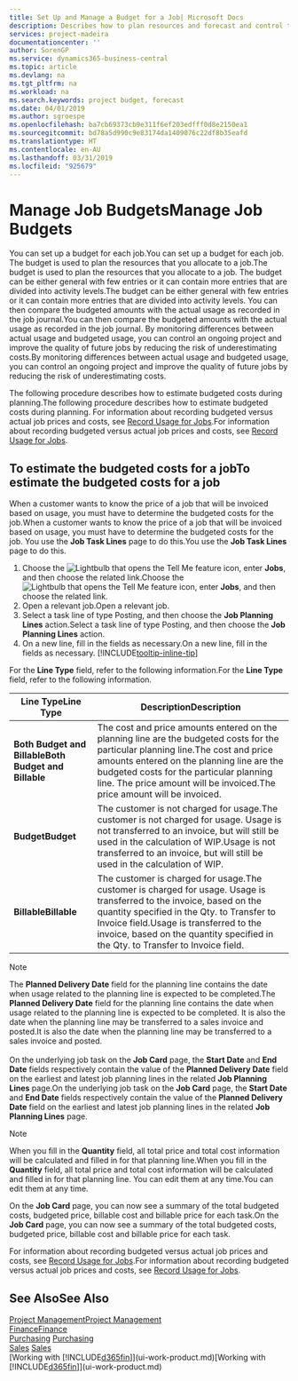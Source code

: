 ```yaml
---
title: Set Up and Manage a Budget for a Job| Microsoft Docs
description: Describes how to plan resources and forecast and control the costs of a project by setting up a budget for each job.
services: project-madeira
documentationcenter: ''
author: SorenGP
ms.service: dynamics365-business-central
ms.topic: article
ms.devlang: na
ms.tgt_pltfrm: na
ms.workload: na
ms.search.keywords: project budget, forecast
ms.date: 04/01/2019
ms.author: sgroespe
ms.openlocfilehash: ba7cb69373cb9e311f6ef203edfff0d8e2150ea1
ms.sourcegitcommit: bd78a5d990c9e83174da1409076c22df8b35eafd
ms.translationtype: HT
ms.contentlocale: en-AU
ms.lasthandoff: 03/31/2019
ms.locfileid: "925679"
---
```

# <a name="manage-job-budgets"></a><span data-ttu-id="78d66-103">Manage Job Budgets</span><span class="sxs-lookup"><span data-stu-id="78d66-103">Manage Job Budgets</span></span>
<span data-ttu-id="78d66-104">You can set up a budget for each job.</span><span class="sxs-lookup"><span data-stu-id="78d66-104">You can set up a budget for each job.</span></span> <span data-ttu-id="78d66-105">The budget is used to plan the resources that you allocate to a job.</span><span class="sxs-lookup"><span data-stu-id="78d66-105">The budget is used to plan the resources that you allocate to a job.</span></span> <span data-ttu-id="78d66-106">The budget can be either general with few entries or it can contain more entries that are divided into activity levels.</span><span class="sxs-lookup"><span data-stu-id="78d66-106">The budget can be either general with few entries or it can contain more entries that are divided into activity levels.</span></span> <span data-ttu-id="78d66-107">You can then compare the budgeted amounts with the actual usage as recorded in the job journal.</span><span class="sxs-lookup"><span data-stu-id="78d66-107">You can then compare the budgeted amounts with the actual usage as recorded in the job journal.</span></span> <span data-ttu-id="78d66-108">By monitoring differences between actual usage and budgeted usage, you can control an ongoing project and improve the quality of future jobs by reducing the risk of underestimating costs.</span><span class="sxs-lookup"><span data-stu-id="78d66-108">By monitoring differences between actual usage and budgeted usage, you can control an ongoing project and improve the quality of future jobs by reducing the risk of underestimating costs.</span></span>

<span data-ttu-id="78d66-109">The following procedure describes how to estimate budgeted costs during planning.</span><span class="sxs-lookup"><span data-stu-id="78d66-109">The following procedure describes how to estimate budgeted costs during planning.</span></span> <span data-ttu-id="78d66-110">For information about recording budgeted versus actual job prices and costs, see [Record Usage for Jobs](projects-how-record-job-usage.md).</span><span class="sxs-lookup"><span data-stu-id="78d66-110">For information about recording budgeted versus actual job prices and costs, see [Record Usage for Jobs](projects-how-record-job-usage.md).</span></span>  

## <a name="JobBudgetCosts"></a> <span data-ttu-id="78d66-111">To estimate the budgeted costs for a job</span><span class="sxs-lookup"><span data-stu-id="78d66-111">To estimate the budgeted costs for a job</span></span>
<span data-ttu-id="78d66-112">When a customer wants to know the price of a job that will be invoiced based on usage, you must have to determine the budgeted costs for the job.</span><span class="sxs-lookup"><span data-stu-id="78d66-112">When a customer wants to know the price of a job that will be invoiced based on usage, you must have to determine the budgeted costs for the job.</span></span> <span data-ttu-id="78d66-113">You use the **Job Task Lines** page to do this.</span><span class="sxs-lookup"><span data-stu-id="78d66-113">You use the **Job Task Lines** page to do this.</span></span>

1. <span data-ttu-id="78d66-114">Choose the ![Lightbulb that opens the Tell Me feature](media/ui-search/search_small.png "Tell me what you want to do") icon, enter **Jobs**, and then choose the related link.</span><span class="sxs-lookup"><span data-stu-id="78d66-114">Choose the ![Lightbulb that opens the Tell Me feature](media/ui-search/search_small.png "Tell me what you want to do") icon, enter **Jobs**, and then choose the related link.</span></span>  
2. <span data-ttu-id="78d66-115">Open a relevant job.</span><span class="sxs-lookup"><span data-stu-id="78d66-115">Open a relevant job.</span></span>
3. <span data-ttu-id="78d66-116">Select a task line of type Posting, and then choose the **Job Planning Lines** action.</span><span class="sxs-lookup"><span data-stu-id="78d66-116">Select a task line of type Posting, and then choose the **Job Planning Lines** action.</span></span>
4. <span data-ttu-id="78d66-117">On a new line, fill in the fields as necessary.</span><span class="sxs-lookup"><span data-stu-id="78d66-117">On a new line, fill in the fields as necessary.</span></span> [!INCLUDE[tooltip-inline-tip](includes/tooltip-inline-tip_md.md)]   

<span data-ttu-id="78d66-118">For the **Line Type** field, refer to the following information.</span><span class="sxs-lookup"><span data-stu-id="78d66-118">For the **Line Type** field, refer to the following information.</span></span>  

| <span data-ttu-id="78d66-119">Line Type</span><span class="sxs-lookup"><span data-stu-id="78d66-119">Line Type</span></span> | <span data-ttu-id="78d66-120">Description</span><span class="sxs-lookup"><span data-stu-id="78d66-120">Description</span></span> |
| --- | --- |
| <span data-ttu-id="78d66-121">**Both Budget and Billable**</span><span class="sxs-lookup"><span data-stu-id="78d66-121">**Both Budget and Billable**</span></span> |<span data-ttu-id="78d66-122">The cost and price amounts entered on the planning line are the budgeted costs for the particular planning line.</span><span class="sxs-lookup"><span data-stu-id="78d66-122">The cost and price amounts entered on the planning line are the budgeted costs for the particular planning line.</span></span> <span data-ttu-id="78d66-123">The price amount will be invoiced.</span><span class="sxs-lookup"><span data-stu-id="78d66-123">The price amount will be invoiced.</span></span> |
| <span data-ttu-id="78d66-124">**Budget**</span><span class="sxs-lookup"><span data-stu-id="78d66-124">**Budget**</span></span> |<span data-ttu-id="78d66-125">The customer is not charged for usage.</span><span class="sxs-lookup"><span data-stu-id="78d66-125">The customer is not charged for usage.</span></span> <span data-ttu-id="78d66-126">Usage is not transferred to an invoice, but will still be used in the calculation of WIP.</span><span class="sxs-lookup"><span data-stu-id="78d66-126">Usage is not transferred to an invoice, but will still be used in the calculation of WIP.</span></span> |
| <span data-ttu-id="78d66-127">**Billable**</span><span class="sxs-lookup"><span data-stu-id="78d66-127">**Billable**</span></span> |<span data-ttu-id="78d66-128">The customer is charged for usage.</span><span class="sxs-lookup"><span data-stu-id="78d66-128">The customer is charged for usage.</span></span> <span data-ttu-id="78d66-129">Usage is transferred to the invoice, based on the quantity specified in the Qty. to Transfer to Invoice field.</span><span class="sxs-lookup"><span data-stu-id="78d66-129">Usage is transferred to the invoice, based on the quantity specified in the Qty. to Transfer to Invoice field.</span></span> |

> [!NOTE]  
> <span data-ttu-id="78d66-130">The **Planned Delivery Date** field for the planning line contains the date when usage related to the planning line is expected to be completed.</span><span class="sxs-lookup"><span data-stu-id="78d66-130">The **Planned Delivery Date** field for the planning line contains the date when usage related to the planning line is expected to be completed.</span></span> <span data-ttu-id="78d66-131">It is also the date when the planning line may be transferred to a sales invoice and posted.</span><span class="sxs-lookup"><span data-stu-id="78d66-131">It is also the date when the planning line may be transferred to a sales invoice and posted.</span></span> <br /><br /> <span data-ttu-id="78d66-132">On the underlying job task on the **Job Card** page, the **Start Date** and **End Date** fields respectively contain the value of the **Planned Delivery Date** field on the earliest and latest job planning lines in the related **Job Planning Lines** page.</span><span class="sxs-lookup"><span data-stu-id="78d66-132">On the underlying job task on the **Job Card** page, the **Start Date** and **End Date** fields respectively contain the value of the **Planned Delivery Date** field on the earliest and latest job planning lines in the related **Job Planning Lines** page.</span></span>

> [!NOTE]  
>   <span data-ttu-id="78d66-133">When you fill in the **Quantity** field, all total price and total cost information will be calculated and filled in for that planning line.</span><span class="sxs-lookup"><span data-stu-id="78d66-133">When you fill in the **Quantity** field, all total price and total cost information will be calculated and filled in for that planning line.</span></span> <span data-ttu-id="78d66-134">You can edit them at any time.</span><span class="sxs-lookup"><span data-stu-id="78d66-134">You can edit them at any time.</span></span>

<span data-ttu-id="78d66-135">On the **Job Card** page, you can now see a summary of the total budgeted costs, budgeted price, billable cost and billable price for each task.</span><span class="sxs-lookup"><span data-stu-id="78d66-135">On the **Job Card** page, you can now see a summary of the total budgeted costs, budgeted price, billable cost and billable price for each task.</span></span>

<span data-ttu-id="78d66-136">For information about recording budgeted versus actual job prices and costs, see [Record Usage for Jobs](projects-how-record-job-usage.md).</span><span class="sxs-lookup"><span data-stu-id="78d66-136">For information about recording budgeted versus actual job prices and costs, see [Record Usage for Jobs](projects-how-record-job-usage.md).</span></span>

## <a name="see-also"></a><span data-ttu-id="78d66-137">See Also</span><span class="sxs-lookup"><span data-stu-id="78d66-137">See Also</span></span>
[<span data-ttu-id="78d66-138">Project Management</span><span class="sxs-lookup"><span data-stu-id="78d66-138">Project Management</span></span>](projects-manage-projects.md)  
[<span data-ttu-id="78d66-139">Finance</span><span class="sxs-lookup"><span data-stu-id="78d66-139">Finance</span></span>](finance.md)  
<span data-ttu-id="78d66-140">[Purchasing](purchasing-manage-purchasing.md)       </span><span class="sxs-lookup"><span data-stu-id="78d66-140">[Purchasing](purchasing-manage-purchasing.md)       </span></span>  
<span data-ttu-id="78d66-141">[Sales](sales-manage-sales.md)    </span><span class="sxs-lookup"><span data-stu-id="78d66-141">[Sales](sales-manage-sales.md)    </span></span>  
<span data-ttu-id="78d66-142">[Working with [!INCLUDE[d365fin](includes/d365fin_md.md)]](ui-work-product.md)</span><span class="sxs-lookup"><span data-stu-id="78d66-142">[Working with [!INCLUDE[d365fin](includes/d365fin_md.md)]](ui-work-product.md)</span></span>  
